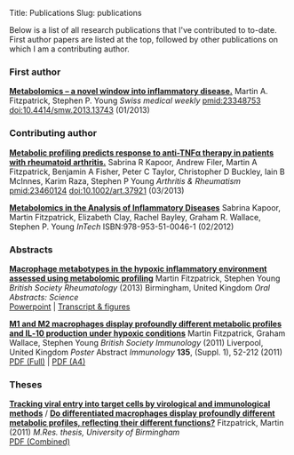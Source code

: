 Title: Publications
Slug: publications

Below is a list of all research publications that I've contributed to to-date. First author papers are listed at the top, followed by other publications on which I am a contributing author.

### First author

[**Metabolomics – a novel window into inflammatory disease.**](http://www.smw.ch/content/smw-2013-13743/)
Martin A. Fitzpatrick, Stephen P. Young
*Swiss medical weekly* [pmid:23348753](www.ncbi.nlm.nih.gov/pubmed/23348753) [doi:10.4414/smw.2013.13743](http://dx.doi.org/10.4414/smw.2013.13743) (01/2013)

### Contributing author

[**Metabolic profiling predicts response to anti-TNFα therapy in patients with rheumatoid arthritis.**](http://onlinelibrary.wiley.com/doi/10.1002/art.37921/abstract)
Sabrina R Kapoor, Andrew Filer, Martin A Fitzpatrick, Benjamin A Fisher, Peter C Taylor, Christopher D Buckley, Iain B McInnes, Karim Raza, Stephen P Young
*Arthritis & Rheumatism* [pmid:23460124](www.ncbi.nlm.nih.gov/pubmed/23460124) [doi:10.1002/art.37921](http://dx.doi.org/10.1002/art.37921) (03/2013)

[**Metabolomics in the Analysis of Inflammatory Diseases**](http://www.intechopen.com/books/metabolomics/metabolomics-in-the-analysis-of-inflammatory-diseases)
Sabrina Kapoor, Martin Fitzpatrick, Elizabeth Clay, Rachel Bayley, Graham R. Wallace, Stephen P. Young *InTech* ISBN:978-953-51-0046-1 (02/2012)

### Abstracts

[**Macrophage metabotypes in the hypoxic inflammatory environment assessed using metabolomic profiling**](/) Martin Fitzpatrick, Stephen Young *British Society Rheumatology* (2013) Birmingham, United Kingdom *Oral Abstracts: Science*  
[Powerpoint](/) | [Transcript & figures](/)

[**M1 and M2 macrophages display profoundly different metabolic profiles and IL‐10 production under hypoxic conditions**](http://onlinelibrary.wiley.com/doi/10.1111/j.1365-2567.2011.03534.x/pdf) Martin Fitzpatrick, Graham Wallace, Stephen Young *British Society Immunology* (2011) Liverpool, United Kingdom *Poster* Abstract *Immunology* **135**, (Suppl. 1), 52-212 (2011)  [PDF (Full)](http://download.martinfitzpatrick.name/publications/BSI2011-Poster-\(Full\).pdf) | [PDF (A4)](http://download.martinfitzpatrick.name/publications/BSI2011-Poster-\(A4\).pdf) 
### Theses
[**Tracking viral entry into target cells by virological and immunological methods**](http://etheses.bham.ac.uk/2940/) / [**Do differentiated macrophages display profoundly different metabolic profiles, reflecting their different functions?**](http://etheses.bham.ac.uk/2940/) Fitzpatrick, Martin (2011)
*M.Res. thesis, University of Birmingham*  
[PDF (Combined)](http://etheses.bham.ac.uk/2940/1/Fitzpatrick_11_MRes.pdf)